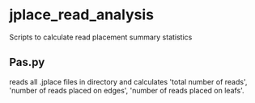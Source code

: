 # jplace_read_analysis
Scripts to calculate read placement summary statistics

## Pas.py
reads all .jplace files in directory and calculates 'total number of reads', 'number of reads placed on edges', 'number of reads placed on leafs'.
